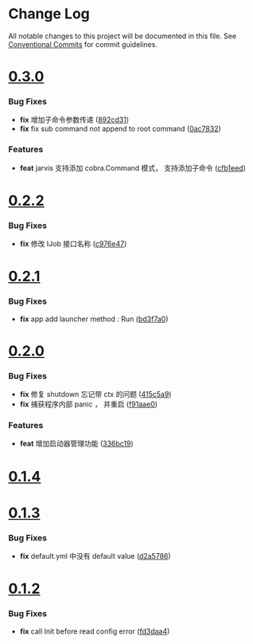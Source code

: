 # Change Log

All notable changes to this project will be documented in this file.
See [Conventional Commits](https://conventionalcommits.org) for commit guidelines.



# [0.3.0](https://github.com/go-jarvis/jarvis/compare/v0.2.2...v0.3.0)

### Bug Fixes

* **fix** 增加子命令参数传递 ([892cd31](https://github.com/go-jarvis/jarvis/commit/892cd3162095dd6290bdafc24f264cc3338c440c))
* **fix** fix sub command not append to root command ([0ac7832](https://github.com/go-jarvis/jarvis/commit/0ac7832ed80c09cbcf077c3f84d7424654b5f2c8))


### Features

* **feat** jarvis 支持添加 cobra.Command 模式， 支持添加子命令 ([cfb1eed](https://github.com/go-jarvis/jarvis/commit/cfb1eedf195c01c122990e58d9a81ca832c3f604))



# [0.2.2](https://github.com/go-jarvis/jarvis/compare/v0.2.1...v0.2.2)

### Bug Fixes

* **fix** 修改 IJob 接口名称 ([c976e47](https://github.com/go-jarvis/jarvis/commit/c976e47b2b295937a8a64e8a0f523c74573d2b6b))



# [0.2.1](https://github.com/go-jarvis/jarvis/compare/v0.2.0...v0.2.1)

### Bug Fixes

* **fix** app add launcher method : Run ([bd3f7a0](https://github.com/go-jarvis/jarvis/commit/bd3f7a0bbc84e1f6c1cf6411ba0dd12ed8de442d))



# [0.2.0](https://github.com/go-jarvis/jarvis/compare/v0.1.4...v0.2.0)

### Bug Fixes

* **fix** 修复 shutdown 忘记带 ctx 的问题 ([415c5a9](https://github.com/go-jarvis/jarvis/commit/415c5a9712b52a6e0012129c417cf4ffc8d82071))
* **fix** 捕获程序内部 panic ， 并重启 ([f91aae0](https://github.com/go-jarvis/jarvis/commit/f91aae0ee32c7cd9700d3414948598c0e887b790))


### Features

* **feat** 增加启动器管理功能 ([336bc19](https://github.com/go-jarvis/jarvis/commit/336bc19a9987cb711a796afb4c14d3e8ade41f7d))



# [0.1.4](https://github.com/go-jarvis/jarvis/compare/v0.1.3...v0.1.4)



# [0.1.3](https://github.com/go-jarvis/jarvis/compare/v0.1.2...v0.1.3)

### Bug Fixes

* **fix** default.yml 中没有 default value ([d2a5786](https://github.com/go-jarvis/jarvis/commit/d2a5786582ba349fd7df6d0e3165800ea472cbb4))



# [0.1.2](https://github.com/go-jarvis/jarvis/compare/v0.1.1...v0.1.2)

### Bug Fixes

* **fix** call Init before read config error ([fd3daa4](https://github.com/go-jarvis/jarvis/commit/fd3daa47e5b489bc87713e7ffb79e48aeefa7750))
